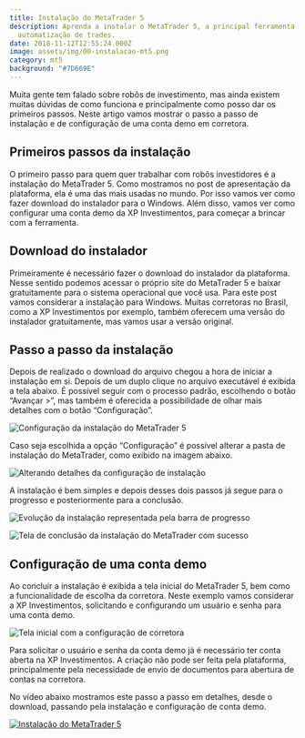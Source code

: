 ```yaml
---
title: Instalação do MetaTrader 5
description: Aprenda a instalar o MetaTrader 5, a principal ferramenta de
  automatização de trades.
date: 2018-11-12T12:55:24.000Z
image: assets/img/00-instalacao-mt5.png
category: mt5
background: "#7D669E"
---
```

Muita gente tem falado sobre robôs de investimento, mas ainda existem muitas dúvidas de como funciona e principalmente como posso dar os primeiros passos. Neste artigo vamos mostrar o passo a passo de instalação e de configuração de uma conta demo em corretora.

## Primeiros passos da instalação

O primeiro passo para quem quer trabalhar com robôs investidores é a instalação do MetaTrader 5. Como mostramos no post de apresentação da plataforma, ela é uma das mais usadas no mundo. Por isso vamos ver como fazer download do instalador para o Windows. Além disso, vamos ver como configurar uma conta demo da XP Investimentos, para começar a brincar com a ferramenta.

## Download do instalador

Primeiramente é necessário fazer o download do instalador da plataforma. Nesse sentido podemos acessar o próprio site do MetaTrader 5 e baixar gratuitamente para o sistema operacional que você usa.  Para este post vamos considerar a instalação para Windows. Muitas corretoras no Brasil, como a XP Investimentos por exemplo, também oferecem uma versão do instalador gratuitamente, mas vamos usar a versão original.

## Passo a passo da instalação

Depois de realizado o download do arquivo chegou a hora de iniciar a instalação em si. Depois de um duplo clique no arquivo executável é exibida a tela abaixo. É possível seguir com o processo padrão, escolhendo o botão “Avançar >”, mas também é oferecida a possibilidade de olhar mais detalhes com o botão “Configuração”.

![Configuração da instalação do MetaTrader 5](/images/01-instalacao-configurar.png "Configuração da instalação")

Caso seja escolhida a opção “Configuração” é possível alterar a pasta de instalação do MetaTrader, como exibido na imagem abaixo.

![Alterando detalhes da configuração de instalação](/images/02-instalacao-configurar-detalhe.png "Detalhes da configuração")

A instalação é bem simples e depois desses dois passos já segue para o progresso e posteriormente para a conclusão.

![Evolução da instalação representada pela barra de progresso](/images/03-instalacao-progresso.png "Progresso da instalação")

![Tela de conclusão da instalação do MetaTrader com sucesso](/images/04-instalacao-conclusao.png "Conclusão da instalação")

## Configuração de uma conta demo

Ao concluir a instalação é exibida a tela inicial do MetaTrader 5, bem como a funcionalidade de escolha da corretora. Neste exemplo vamos considerar a XP Investimentos, solicitando e configurando um usuário e senha para uma conta demo.

![Tela inicial com a configuração de corretora](/images/06-tela-inicial.png "Tela inicial do MetaTrader 5")

Para solicitar o usuário e senha da conta demo já é necessário ter conta aberta na XP Investimentos. A criação não pode ser feita pela plataforma, principalmente pela necessidade de envio de documentos para abertura de contas na corretora.

No vídeo abaixo mostramos este passo a passo em detalhes, desde o download, passando pela instalação e configuração de conta demo.

[![Instalação do MetaTrader 5](https://img.youtube.com/vi/5g4XOqqsmI4/0.jpg)](https://www.youtube.com/watch?v=5g4XOqqsmI4)
